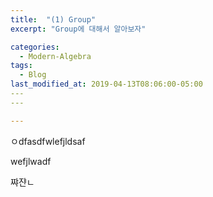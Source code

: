 ```yaml
---
title:  "(1) Group"
excerpt: "Group에 대해서 알아보자"

categories:
  - Modern-Algebra
tags:
  - Blog
last_modified_at: 2019-04-13T08:06:00-05:00
​---
​---

---
```






ㅇdfasdfwlefjldsaf





wefjlwadf

쨔쟌ㄴ